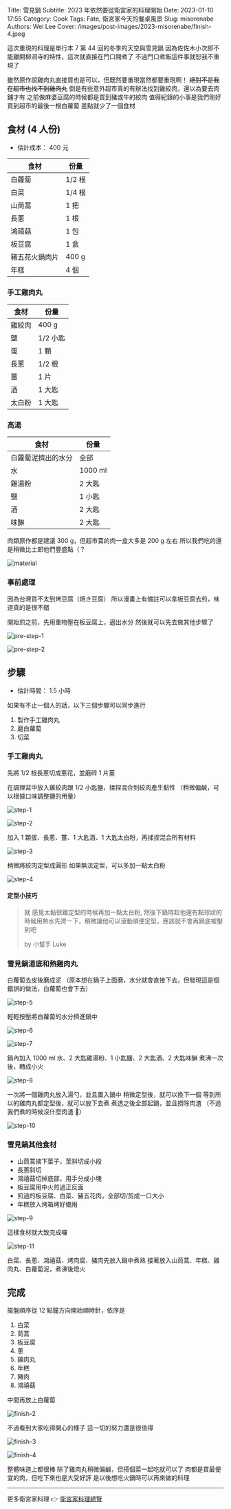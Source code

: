 Title: 雪見鍋
Subtitle: 2023 年依然要從衛宮家的料理開始
Date: 2023-01-10 17:55
Category: Cook
Tags: Fate, 衛宮家今天的餐桌風景
Slug: misorenabe
Authors: Wei Lee
Cover: /images/post-images/2023-misorenabe/finish-4.jpeg

這次重現的料理是單行本 7 第 44 回的冬季的天空與雪見鍋
因為佐佐木小次郎不能離開柳洞寺的特性，這次就直接在門口開煮了
不過門口煮飯這件事就恕我不重現了

<!--more-->

雖然原作說雞肉丸直接買也是可以，但既然要重現當然都要重現啊！
~~絕對不是我在超市也找不到雞肉丸~~
倒是有些意外超市真的有辦法找到雞絞肉，還以為要去肉鋪才有
之前做麻婆豆腐的時候都是買到豬或牛的絞肉
值得紀錄的小事是我們剛好買到超市的最後一根白蘿蔔
差點就少了一個食材

## 食材 (4 人份)
* 估計成本： 400 元

| 食材 | 份量 |
|---|---|
| 白蘿蔔 | 1/2 根 |
| 白菜 | 1/4 根 |
| 山茼蒿 | 1 把 |
| 長蔥 | 1 根 |
| 鴻禧菇 | 1 包 |
| 板豆腐 | 1 盒 |
| 豬五花火鍋肉片 | 400 g |
| 年糕 | 4 個 |

### 手工雞肉丸

| 食材 | 份量 |
|---|---|
| 雞絞肉 | 400 g |
| 鹽 | 1/2 小匙 |
| 蛋 | 1 顆 |
| 長蔥 | 1/2 根 |
| 薑 | 1 片 |
| 酒 | 1 大匙 |
| 太白粉 | 1 大匙 |

### 高湯

| 食材 | 份量 |
|---|---|
| 白蘿蔔泥擠出的水分 | 全部 |
| 水 | 1000 ml |
| 雞湯粉 | 2 大匙 |
| 鹽 | 1 小匙 |
| 酒 | 2 大匙 |
| 味醂 | 2 大匙 |

肉類原作都是建議 300 g，但超市賣的肉一盒大多是 200 g 左右
所以我們吃的還是稍微比士郎他們豐盛點（？

![material](/images/post-images/2023-misorenabe/material.jpeg)

### 事前處理
因為台灣買不太到烤豆腐（焼き豆腐）
所以漫畫上有備註可以拿板豆腐去煎，味道真的是很不錯

開始煎之前，先用重物壓在板豆腐上，逼出水分
然後就可以先去做其他步驟了

![pre-step-1](/images/post-images/2023-misorenabe/pre-step-1.jpeg)

![pre-step-2](/images/post-images/2023-misorenabe/pre-step-2.jpeg)

## 步驟
* 估計時間： 1.5 小時

如果有不止一個人的話，以下三個步驟可以同步進行

1. 製作手工雞肉丸
2. 磨白蘿蔔
3. 切菜


### 手工雞肉丸

先將 1/2 根長蔥切成蔥花，並磨碎 1 片薑

在調理盆中放入雞絞肉跟 1/2 小匙鹽，揉捏混合到絞肉產生黏性
（稍微偏鹹，可以根據口味調整鹽的用量）

![step-1](/images/post-images/2023-misorenabe/step-1.jpeg)

![step-2](/images/post-images/2023-misorenabe/step-2.jpeg)

加入 1 顆蛋、長蔥、薑、1 大匙酒、1 大匙太白粉，再揉捏混合所有材料

![step-3](/images/post-images/2023-misorenabe/step-3.jpeg)

稍微將絞肉定型成圓形
如果無法定型，可以多加一點太白粉

![step-4](/images/post-images/2023-misorenabe/step-4.jpeg)

#### 定型小技巧
> 就 感覺太黏很難定型的時候再加一點太白粉,
> 然後下鍋時趁他還有點球狀的時候用熱水先燙一下，稍微讓他可以滾動順便定型，應該就不會再鍋底被壓到吧
>
> by 小幫手 Luke

### 雪見鍋湯底和熱雞肉丸

白蘿蔔去皮後磨成泥
（原本想在鍋子上面磨，水分就會直接下去，但發現這是個錯誤的做法，白蘿蔔也會下去）

![step-5](/images/post-images/2023-misorenabe/step-5.jpeg)

輕輕按壓將白蘿蔔的水分擠進鍋中

![step-6](/images/post-images/2023-misorenabe/step-6.jpeg)

![step-7](/images/post-images/2023-misorenabe/step-7.jpeg)

鍋內加入 1000 ml 水、2 大匙雞湯粉、1 小匙鹽、2 大匙酒、2 大匙味醂
煮沸一次後，轉成小火

![step-8](/images/post-images/2023-misorenabe/step-8.jpeg)

一次將一個雞肉丸放入湯勺，並且置入鍋中
稍微定型後，就可以換下一個
等到所以的雞肉丸都定型後，就可以放下去煮
煮透之後全部起鍋，並且撈除肉渣
（不過我們煮的時候沒什麼肉渣 🤔）

![step-10](/images/post-images/2023-misorenabe/step-10.jpeg)

### 雪見鍋其他食材

* 山茼蒿摘下葉子，莖斜切成小段
* 長蔥斜切
* 鴻禧菇切掉底部，用手分成小塊
* 板豆腐用中火煎過正反面
* 煎過的板豆腐、白菜、豬五花肉，全部切/剪成一口大小
* 年糕放入烤箱烤好備用

![step-9](/images/post-images/2023-misorenabe/step-9.jpeg)

這樣食材就大致完成囉

![step-11](/images/post-images/2023-misorenabe/step-11.jpeg)


白菜、長蔥、鴻禧菇、烤肉腐、豬肉先放入鍋中煮熟
接著放入山茼蒿、年糕、雞肉丸、白蘿蔔泥，煮沸後熄火

## 完成

擺盤順序從 12 點鐘方向開始順時針，依序是

1. 白菜
2. 茼蒿
3. 板豆腐
4. 蔥
5. 雞肉丸
6. 年糕
7. 豬肉
8. 鴻禧菇

中間再放上白蘿蔔

![finish-2](/images/post-images/2023-misorenabe/finish-2.jpeg)

不過看到大家吃得開心的樣子
這一切的努力還是很值得

![finish-3](/images/post-images/2023-misorenabe/finish-3.jpeg)

![finish-4](/images/post-images/2023-misorenabe/finish-4.jpeg)

整體味道上都很棒
除了雞肉丸稍微偏鹹，但搭個菜一起吃就可以了
肉都是買最便宜的肉，但吃下來也是大受好評
是以後想吃火鍋時可以再來做的料理

---

更多衛宮家料理 👉 [衛宮家料理總覽]({filename}/pages/emiya-toc.md)
